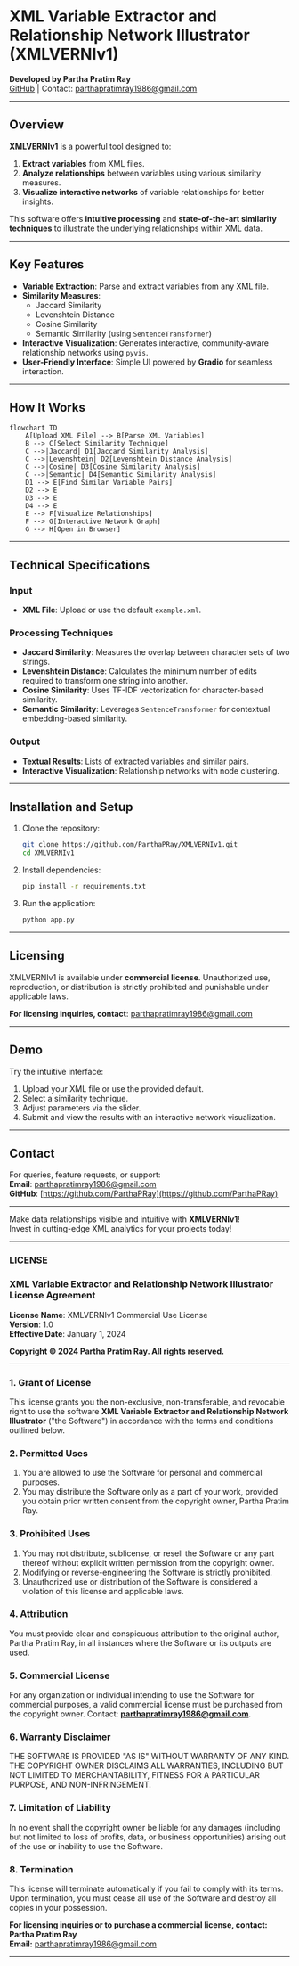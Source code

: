 # XML Variable Extractor and Relationship Network Illustrator (XMLVERNIv1)

**Developed by Partha Pratim Ray**  
[GitHub](https://github.com/ParthaPRay) | Contact: [parthapratimray1986@gmail.com](mailto:parthapratimray1986@gmail.com)

---

## Overview

**XMLVERNIv1** is a powerful tool designed to:
1. **Extract variables** from XML files.
2. **Analyze relationships** between variables using various similarity measures.
3. **Visualize interactive networks** of variable relationships for better insights.

This software offers **intuitive processing** and **state-of-the-art similarity techniques** to illustrate the underlying relationships within XML data.

---

## Key Features

- **Variable Extraction**: Parse and extract variables from any XML file.
- **Similarity Measures**:
  - Jaccard Similarity
  - Levenshtein Distance
  - Cosine Similarity
  - Semantic Similarity (using `SentenceTransformer`)
- **Interactive Visualization**: Generates interactive, community-aware relationship networks using `pyvis`.
- **User-Friendly Interface**: Simple UI powered by **Gradio** for seamless interaction.

---

## How It Works

```mermaid
flowchart TD
    A[Upload XML File] --> B[Parse XML Variables]
    B --> C[Select Similarity Technique]
    C -->|Jaccard| D1[Jaccard Similarity Analysis]
    C -->|Levenshtein| D2[Levenshtein Distance Analysis]
    C -->|Cosine| D3[Cosine Similarity Analysis]
    C -->|Semantic| D4[Semantic Similarity Analysis]
    D1 --> E[Find Similar Variable Pairs]
    D2 --> E
    D3 --> E
    D4 --> E
    E --> F[Visualize Relationships]
    F --> G[Interactive Network Graph]
    G --> H[Open in Browser]
```

---

## Technical Specifications

### Input
- **XML File**: Upload or use the default `example.xml`.

### Processing Techniques
- **Jaccard Similarity**: Measures the overlap between character sets of two strings.
- **Levenshtein Distance**: Calculates the minimum number of edits required to transform one string into another.
- **Cosine Similarity**: Uses TF-IDF vectorization for character-based similarity.
- **Semantic Similarity**: Leverages `SentenceTransformer` for contextual embedding-based similarity.

### Output
- **Textual Results**: Lists of extracted variables and similar pairs.
- **Interactive Visualization**: Relationship networks with node clustering.

---

## Installation and Setup

1. Clone the repository:
   ```bash
   git clone https://github.com/ParthaPRay/XMLVERNIv1.git
   cd XMLVERNIv1
   ```
2. Install dependencies:
   ```bash
   pip install -r requirements.txt
   ```
3. Run the application:
   ```bash
   python app.py
   ```

---

## Licensing

XMLVERNIv1 is available under **commercial license**. Unauthorized use, reproduction, or distribution is strictly prohibited and punishable under applicable laws.  

**For licensing inquiries, contact**: [parthapratimray1986@gmail.com](mailto:parthapratimray1986@gmail.com)

---

## Demo

Try the intuitive interface:  
1. Upload your XML file or use the provided default.
2. Select a similarity technique.
3. Adjust parameters via the slider.
4. Submit and view the results with an interactive network visualization.

---

## Contact

For queries, feature requests, or support:  
**Email**: [parthapratimray1986@gmail.com](mailto:parthapratimray1986@gmail.com)  
**GitHub**: [https://github.com/ParthaPRay](https://github.com/ParthaPRay)

---

Make data relationships visible and intuitive with **XMLVERNIv1**!  
Invest in cutting-edge XML analytics for your projects today!

---
### LICENSE

### XML Variable Extractor and Relationship Network Illustrator License Agreement

**License Name**: XMLVERNIv1 Commercial Use License  
**Version**: 1.0  
**Effective Date**: January 1, 2024  

**Copyright © 2024 Partha Pratim Ray. All rights reserved.**  

---

### 1. **Grant of License**
This license grants you the non-exclusive, non-transferable, and revocable right to use the software **XML Variable Extractor and Relationship Network Illustrator** ("the Software") in accordance with the terms and conditions outlined below.  

### 2. **Permitted Uses**
1. You are allowed to use the Software for personal and commercial purposes.  
2. You may distribute the Software only as a part of your work, provided you obtain prior written consent from the copyright owner, Partha Pratim Ray.  

### 3. **Prohibited Uses**
1. You may not distribute, sublicense, or resell the Software or any part thereof without explicit written permission from the copyright owner.  
2. Modifying or reverse-engineering the Software is strictly prohibited.  
3. Unauthorized use or distribution of the Software is considered a violation of this license and applicable laws.

### 4. **Attribution**
You must provide clear and conspicuous attribution to the original author, Partha Pratim Ray, in all instances where the Software or its outputs are used.

### 5. **Commercial License**
For any organization or individual intending to use the Software for commercial purposes, a valid commercial license must be purchased from the copyright owner. Contact: **parthapratimray1986@gmail.com**.  

### 6. **Warranty Disclaimer**
THE SOFTWARE IS PROVIDED "AS IS" WITHOUT WARRANTY OF ANY KIND. THE COPYRIGHT OWNER DISCLAIMS ALL WARRANTIES, INCLUDING BUT NOT LIMITED TO MERCHANTABILITY, FITNESS FOR A PARTICULAR PURPOSE, AND NON-INFRINGEMENT.  

### 7. **Limitation of Liability**
In no event shall the copyright owner be liable for any damages (including but not limited to loss of profits, data, or business opportunities) arising out of the use or inability to use the Software.

### 8. **Termination**
This license will terminate automatically if you fail to comply with its terms. Upon termination, you must cease all use of the Software and destroy all copies in your possession.  


**For licensing inquiries or to purchase a commercial license, contact:**  
**Partha Pratim Ray**  
**Email:** parthapratimray1986@gmail.com  

---
